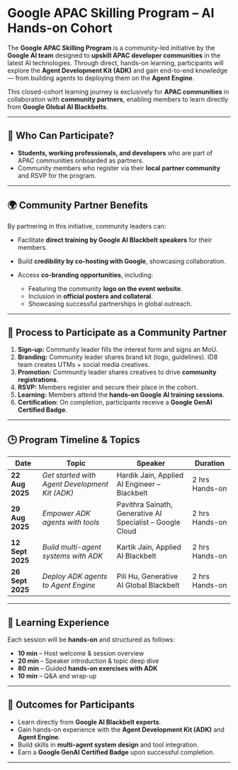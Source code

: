 # Google APAC Skilling Program – AI Hands-on Cohort

The **Google APAC Skilling Program** is a community-led initiative by the **Google AI team** designed to **upskill APAC developer communities** in the latest AI technologies. Through direct, hands-on learning, participants will explore the **Agent Development Kit (ADK)** and gain end-to-end knowledge — from building agents to deploying them on the **Agent Engine**.

This closed-cohort learning journey is exclusively for **APAC communities** in collaboration with **community partners**, enabling members to learn directly from **Google Global AI Blackbelts**.

---

## 🎯 Who Can Participate?

* **Students, working professionals, and developers** who are part of APAC communities onboarded as partners.
* Community members who register via their **local partner community** and RSVP for the program.

---

## 🌍 Community Partner Benefits

By partnering in this initiative, community leaders can:

* Facilitate **direct training by Google AI Blackbelt speakers** for their members.
* Build **credibility by co-hosting with Google**, showcasing collaboration.
* Access **co-branding opportunities**, including:

  * Featuring the community **logo on the event website**.
  * Inclusion in **official posters and collateral**.
  * Showcasing successful partnerships in global outreach.

---

## 📌 Process to Participate as a Community Partner

1. **Sign-up:** Community leader fills the interest form and signs an MoU.
2. **Branding:** Community leader shares brand kit (logo, guidelines). ID8 team creates UTMs + social media creatives.
3. **Promotion:** Community leader shares creatives to drive **community registrations**.
4. **RSVP:** Members register and secure their place in the cohort.
5. **Learning:** Members attend the **hands-on Google AI training sessions**.
6. **Certification:** On completion, participants receive a **Google GenAI Certified Badge**.

---

## 🕒 Program Timeline & Topics

| Date             | Topic                                          | Speaker                                                   | Duration       |
| ---------------- | ---------------------------------------------- | --------------------------------------------------------- | -------------- |
| **22 Aug 2025**   | *Get started with Agent Development Kit (ADK)* | Hardik Jain, Applied AI Engineer – Blackbelt              | 2 hrs Hands-on |
| **29 Aug 2025**  | *Empower ADK agents with tools*                | Pavithra Sainath, Generative AI Specialist – Google Cloud | 2 hrs Hands-on |
| **12 Sept 2025** | *Build multi-agent systems with ADK*           | Kartik Jain, Applied AI Blackbelt                         | 2 hrs Hands-on |
| **26 Sept 2025** | *Deploy ADK agents to Agent Engine*            | Pili Hu, Generative AI Global Blackbelt                   | 2 hrs Hands-on |

---

## 📢 Learning Experience

Each session will be **hands-on** and structured as follows:

* **10 min** – Host welcome & session overview
* **20 min** – Speaker introduction & topic deep dive
* **80 min** – Guided **hands-on exercises with ADK**
* **10 min** – Q\&A and wrap-up

---

## 📢 Outcomes for Participants

* Learn directly from **Google AI Blackbelt experts**.
* Gain hands-on experience with the **Agent Development Kit (ADK)** and **Agent Engine**.
* Build skills in **multi-agent system design** and tool integration.
* Earn a **Google GenAI Certified Badge** upon successful completion.

---
